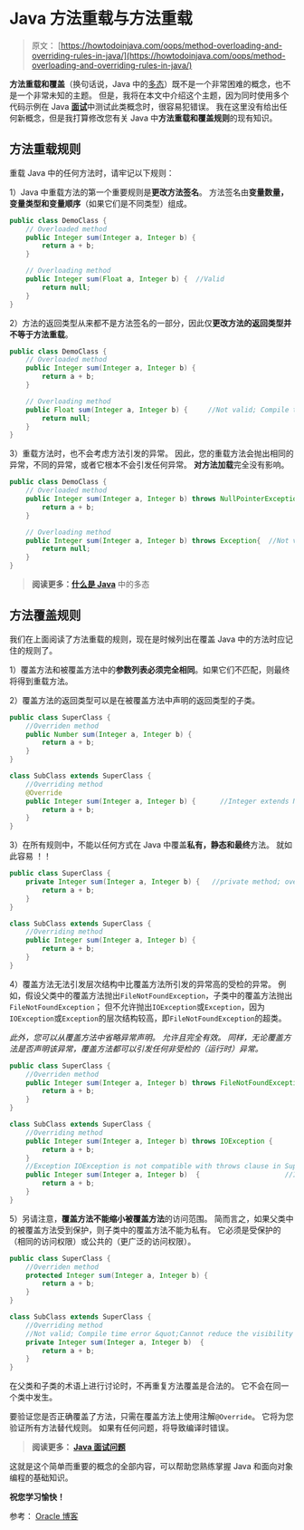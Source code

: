 # Java 方法重载与方法重载

> 原文： [https://howtodoinjava.com/oops/method-overloading-and-overriding-rules-in-java/](https://howtodoinjava.com/oops/method-overloading-and-overriding-rules-in-java/)

**方法重载和覆盖**（换句话说，Java 中的[多态](//howtodoinjava.com/object-oriented/what-is-polymorphism-in-java/ "What is polymorphism in java")）既不是一个非常困难的概念，也不是一个非常未知的主题。 但是，我将在本文中介绍这个主题，因为同时使用多个代码示例在 Java [**面试**](//howtodoinjava.com/java/interviews-questions/real-java-interview-questions-asked-for-oracle-enterprise-manager-project/ "Real java interview questions asked for Oracle Enterprise Manager Project")中测试此类概念时，很容易犯错误。 我在这里没有给出任何新概念，但是我打算修改您有关 Java 中**方法重载和覆盖规则**的现有知识。

## 方法重载规则

重载 Java 中的任何方法时，请牢记以下规则：

1）Java 中重载方法的第一个重要规则是**更改方法签名**。 方法签名由**变量数量，变量类型和变量顺序**（如果它们是不同类型）组成。

```java
public class DemoClass {
	// Overloaded method
	public Integer sum(Integer a, Integer b) {
		return a + b;
	}

	// Overloading method
	public Integer sum(Float a, Integer b) {  //Valid
		return null;
	}
}

```

2）方法的返回类型从来都不是方法签名的一部分，因此仅**更改方法的返回类型并不等于方法重载**。

```java
public class DemoClass {
	// Overloaded method
	public Integer sum(Integer a, Integer b) {
		return a + b;
	}

	// Overloading method
	public Float sum(Integer a, Integer b) {     //Not valid; Compile time error
		return null;
	}
}

```

3）重载方法时，也不会考虑方法引发的异常。 因此，您的重载方法会抛出相同的异常，不同的异常，或者它根本不会引发任何异常。 **对方法加载**完全没有影响。

```java
public class DemoClass {
	// Overloaded method
	public Integer sum(Integer a, Integer b) throws NullPointerException{
		return a + b;
	}

	// Overloading method
	public Integer sum(Integer a, Integer b) throws Exception{ 	//Not valid; Compile time error
		return null;
	}
}

```

> **阅读更多：[什么是 Java](//howtodoinjava.com/object-oriented/what-is-polymorphism-in-java/ "What is polymorphism in java")** 中的多态

## 方法覆盖规则

我们在上面阅读了方法重载的规则，现在是时候列出在覆盖 Java 中的方法时应记住的规则了。

1）覆盖方法和被覆盖方法中的**参数列表必须完全相同**。如果它们不匹配，则最终将得到重载方法。

2）覆盖方法的返回类型可以是在被覆盖方法中声明的返回类型的子类。

```java
public class SuperClass {
	//Overriden method
	public Number sum(Integer a, Integer b) {
		return a + b;
	}
}

class SubClass extends SuperClass {
	//Overriding method
	@Override
	public Integer sum(Integer a, Integer b) {  	//Integer extends Number; so it's valid
		return a + b;
	}
}

```

3）在所有规则中，不能以任何方式在 Java 中覆盖**私有，静态和最终**方法。 就如此容易 ！！

```java
public class SuperClass {
	private Integer sum(Integer a, Integer b) {   //private method; overriding not possible
		return a + b;
	}
}

class SubClass extends SuperClass {
	//Overriding method
	public Integer sum(Integer a, Integer b) {   
		return a + b;
	}
}

```

4）覆盖方法无法引发层次结构中比覆盖方法所引发的异常高的受检的异常。 例如，假设父类中的覆盖方法抛出`FileNotFoundException`，子类中的覆盖方法抛出`FileNotFoundException`； 但不允许抛出`IOException`或`Exception`，因为`IOException`或`Exception`的层次结构较高，即`FileNotFoundException`的超类。

*此外，您可以从覆盖方法中省略异常声明。 允许且完全有效。 同样，无论覆盖方法是否声明该异常，覆盖方法都可以引发任何非受检的（运行时）异常。*

```java
public class SuperClass {
	//Overriden method
	public Integer sum(Integer a, Integer b) throws FileNotFoundException {
		return a + b;
	}
}

class SubClass extends SuperClass {
	//Overriding method
	public Integer sum(Integer a, Integer b) throws IOException {   	//Not valid; Compile time error
		return a + b;
	}
	//Exception IOException is not compatible with throws clause in SuperClass.sum(Integer, Integer)
	public Integer sum(Integer a, Integer b)  {						//It's valid; Don't declare the exception at all is permitted.
		return a + b;
	}
}

```

5）另请注意，**覆盖方法不能缩小被覆盖方法**的访问范围。 简而言之，如果父类中的被覆盖方法受到保护，则子类中的覆盖方法不能为私有。 它必须是受保护的（相同的访问权限）或公共的（更广泛的访问权限）。

```java
public class SuperClass {
	//Overriden method
	protected Integer sum(Integer a, Integer b) {
		return a + b;
	}
}

class SubClass extends SuperClass {
	//Overriding method
	//Not valid; Compile time error &quot;Cannot reduce the visibility of the inherited method from SuperClass&quot;
	private Integer sum(Integer a, Integer b)  {	
		return a + b;
	}
}

```

在父类和子类的术语上进行讨论时，不再重复方法覆盖是合法的。 它不会在同一个类中发生。

要验证您是否正确覆盖了方法，只需在覆盖方法上使用注解`@Override`。 它将为您验证所有方法替代规则。 如果有任何问题，将导致编译时错误。

> **阅读更多： [Java 面试问题](//howtodoinjava.com/java-interview-questions/ "Java Interview Questions")**

这就是这个简单而重要的概念的全部内容，可以帮助您熟练掌握 Java 和面向对象编程的基础知识。

**祝您学习愉快！**

参考： [Oracle 博客](https://docs.oracle.com/javase/tutorial/java/IandI/override.html)